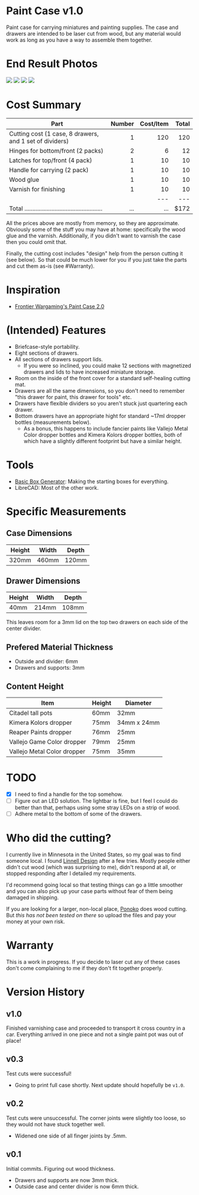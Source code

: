 # Paint Case v1.0

Paint case for carrying miniatures and painting supplies. The case and drawers are intended to be laser cut from wood, but any material would work as long as you have a way to assemble them together.

# End Result Photos

![](./pictures/1.jpg)
![](./pictures/2.jpg)
![](./pictures/3.jpg)
![](./pictures/4.jpg)

# Cost Summary

| Part | Number | Cost/Item | Total |
| ---                                                     | --: | --: |  --: |
| Cutting cost (1 case, 8 drawers, and 1 set of dividers) |   1 | 120 |  120 |
| Hinges for bottom/front (2 packs)                       |   2 |   6 |   12 |
| Latches for top/front (4 pack)                          |   1 |  10 |   10 |
| Handle for carrying (2 pack)                            |   1 |  10 |   10 |
| Wood glue                                               |   1 |  10 |   10 |
| Varnish for finishing                                   |   1 |  10 |   10 |
|                                                         |     | --- |  --- |
| Total ................................................. | ... | ... | $172 |

All the prices above are mostly from memory, so they are approximate. Obviously some of the stuff you may have at home: specifically the wood glue and the varnish. Additionally, if you didn't want to varnish the case then you could omit that.

Finally, the cutting cost includes "design" help from the person cutting it (see below). So that could be much lower for you if you just take the parts and cut them as-is (see #Warranty).

# Inspiration

- [Frontier Wargaming's Paint Case 2.0](https://frontierwargaming.com/product/paint-case/)

# (Intended) Features

- Briefcase-style portability.
- Eight sections of drawers.
- All sections of drawers support lids.
  - If you were so inclined, you could make 12 sections with magnetized drawers and lids to have increased miniature storage.
- Room on the inside of the front cover for a standard self-healing cutting mat.
- Drawers are all the same dimensions, so you don't need to remember "this drawer for paint, this drawer for tools" etc.
- Drawers have flexible dividers so you aren't stuck just quartering each drawer.
- Bottom drawers have an appropriate hight for standard ~17ml dropper bottles (measurements below).
  - As a bonus, this happens to include fancier paints like Vallejo Metal Color dropper bottles and Kimera Kolors dropper bottles, both of which have a slightly different footprint but have a similar height.

# Tools

- [Basic Box Generator](https://www.makercase.com/#/basicbox): Making the starting boxes for everything.
- LibreCAD: Most of the other work.

# Specific Measurements

## Case Dimensions

| Height | Width | Depth |
| ------ | ----- | ----- |
| 320mm  | 460mm | 120mm |

## Drawer Dimensions

| Height | Width | Depth |
| ------ | ----- | ----- |
| 40mm   | 214mm | 108mm |

This leaves room for a 3mm lid on the top two drawers on each side of the center divider.

## Prefered Material Thickness

- Outside and divider: 6mm
- Drawers and supports: 3mm

## Content Height

| Item                        | Height | Diameter    |
| --------------------------- | ------ | ----------- |
| Citadel tall pots           | 60mm   | 32mm        |
| Kimera Kolors dropper       | 75mm   | 34mm x 24mm |
| Reaper Paints dropper       | 76mm   | 25mm        |
| Vallejo Game Color dropper  | 79mm   | 25mm        |
| Vallejo Metal Color dropper | 75mm   | 35mm        |

# TODO

- [x] I need to find a handle for the top somehow.
- [ ] Figure out an LED solution. The lightbar is fine, but I feel I could do better than that, perhaps using some stray LEDs on a strip of wood.
- [ ] Adhere metal to the bottom of some of the drawers.

# Who did the cutting?

I currently live in Minnesota in the United States, so my goal was to find someone local. I found [Linnell Design](https://linnelldesign.com/) after a few tries. Mostly people either didn't cut wood (which was surprising to me), didn't respond at all, or stopped responding after I detailed my requirements.

I'd recommend going local so that testing things can go a little smoother and you can also pick up your case parts without fear of them being damaged in shipping.

If you are looking for a larger, non-local place, [Ponoko](https://ponoko.com) does wood cutting. But _this has not been tested on there_ so upload the files and pay your money at your own risk.

# Warranty

This is a work in progress. If you decide to laser cut any of these cases don't come complaining to me if they don't fit together properly.

# Version History

## v1.0

Finished varnishing case and proceeded to transport it cross country in a car. Everything arrived in one piece and not a single paint pot was out of place!

## v0.3

Test cuts were successful!

- Going to print full case shortly. Next update should hopefully be `v1.0`.

## v0.2

Test cuts were unsuccessful. The corner joints were slightly too loose, so they would not have stuck together well.

- Widened one side of all finger joints by .5mm.

## v0.1

Initial commits. Figuring out wood thickness.

- Drawers and supports are now 3mm thick.
- Outside case and center divider is now 6mm thick.
